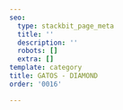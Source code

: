 ```yaml
---
seo:
  type: stackbit_page_meta
  title: ''
  description: ''
  robots: []
  extra: []
template: category
title: GATOS - DIAMOND
order: '0016'

---
```

